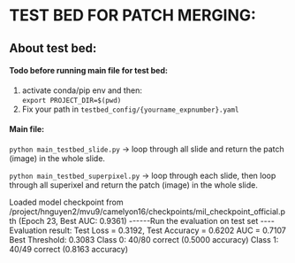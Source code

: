 
# TEST BED FOR PATCH MERGING: 

## About test bed:
#### Todo before running main file for test bed: 
1. activate conda/pip env and then:  
```export PROJECT_DIR=$(pwd)```  
2. Fix your path in ```testbed_config/{yourname_expnumber}.yaml```



#### Main file:
```python main_testbed_slide.py``` -> loop through all slide and return the patch (image) in the whole slide. 

```python main_testbed_superpixel.py``` -> loop through each slide, then loop through all superixel and return the patch (image) in the whole slide.




Loaded model checkpoint from /project/hnguyen2/mvu9/camelyon16/checkpoints/mil_checkpoint_official.pth (Epoch 23, Best AUC: 0.9361) 
------Run the evaluation on test set
---- Evaluation result:
Test Loss = 0.3192, Test Accuracy = 0.6202
AUC = 0.7107
Best Threshold: 0.3083
Class 0: 40/80 correct (0.5000 accuracy)
Class 1: 40/49 correct (0.8163 accuracy) 
